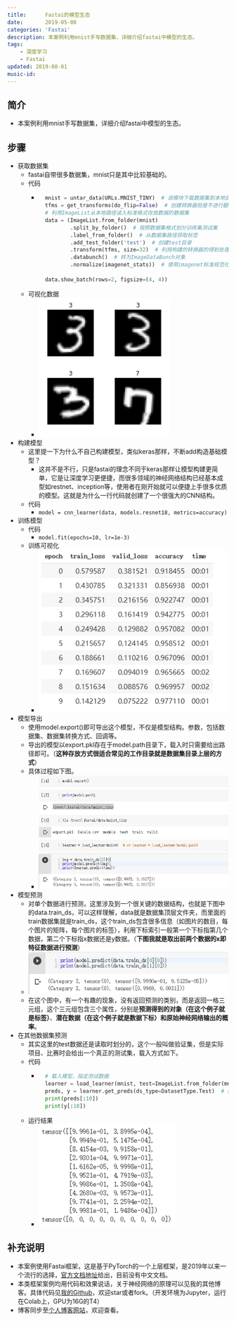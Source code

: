 ```yaml
---
title:      Fastai的模型生态
date:       2019-05-08
categories: 'Fastai'
description: 本案例利用mnist手写数据集，详细介绍fastai中模型的生态。
tags:
    - 深度学习
    - Fastai
updated: 2019-08-01
music-id: 
---
```

## 简介
- 本案例利用mnist手写数据集，详细介绍fastai中模型的生态。


## 步骤
- 获取数据集
	- fastai自带很多数据集，mnist只是其中比较基础的。
	- 代码
		- ```python
			mnist = untar_data(URLs.MNIST_TINY)  # 该模块下载数据集到本地目录并返回路径
			tfms = get_transforms(do_flip=False)  # 创建转换器但是不进行翻转（注意不是所有数据集都适合任何模式的增广，对手写数字，翻转意味着变为另一个数字）
			# 利用ImageList从本地路径读入标准格式存放数据的数据集
			data = (ImageList.from_folder(mnist)
					.split_by_folder()  # 按照数据集格式划分训练集测试集
					.label_from_folder()  # 从数据集路径获取标签
					.add_test_folder('test')  # 创建test目录
					.transform(tfms, size=32)  # 利用构建的转换器的得到处理后的图片数据，大小调整为32*32
					.databunch()  # 转为ImageDataBunch对象
					.normalize(imagenet_stats))  # 使用imagenet标准规范化数据
			
			data.show_batch(rows=2, figsize=(4, 4))
			```
	- 可视化数据
		- ![](/asset/2019-05-08/vis.png)
- 构建模型
	- 这里提一下为什么不自己构建模型，类似keras那样，不断add构造基础模型？
		- 这并不是不行，只是fastai的理念不同于keras那样让模型构建更简单，它是让深度学习更便捷，而很多领域的神经网络结构已经基本成型如restnet、inception等，使用者在刚开始就可以便捷上手很多优质的模型。这就是为什么一行代码就创建了一个很强大的CNN结构。
	- 代码
		- `model = cnn_learner(data, models.resnet18, metrics=accuracy)`
- 训练模型
	- 代码
		- `model.fit(epochs=10, lr=1e-3)`
	- 训练可视化
		- ![](/asset/2019-05-08/train.png)
- 模型导出
	- 使用model.export()即可导出这个模型，不仅是模型结构。参数，包括数据集、数据集转换方式、回调等。
	- 导出的模型以export.pkl存在于model.path目录下，载入时只需要给出路径即可。（**这种存放方式很适合常见的工作目录就是数据集目录上层的方式**）
	- 具体过程如下图。
		- ![](/asset/2019-05-08/pred.png)
- 模型预测
	- 对单个数据进行预测，这里涉及到一个很关键的数据结构，也就是下图中的data.train_ds，可以这样理解，data就是数据集顶层文件夹，而里面的train数据集就是train_ds，这个train_ds包含很多信息（如图片的数目，每个图片的矩阵，每个图片的标签），利用下标索引一般第一个下标指第几个数据，第二个下标指x数据还是y数据。（**下图我就是取出前两个数据的x即特征数据进行预测**）
	- ![](/asset/2019-05-08/rst.png)
	- 在这个图中，有一个有趣的现象，没有返回预测的类别，而是返回一格三元组，这个三元组包含三个属性，分别是**预测得到的对象（在这个例子就是标签）**、**潜在数据（在这个例子就是数据下标）**和**原始神经网络输出的概率**。
- 在其他数据集预测
	- 其实这里的test数据还是读取时划分的，这个一般叫做验证集，但是实际项目、比赛时会给出一个真正的测试集，载入方式如下。
	- 代码
		- ```python
			# 载入模型，指定测试数据
			learner = load_learner(mnist, test=ImageList.from_folder(mnist/'test'))
			preds, y = learner.get_preds(ds_type=DatasetType.Test)  # 指定数据集类型为测试集
			print(preds[:10])
			print(y[:10])
			```
	- 运行结果
		- ![](/asset/2019-05-08/final.png)


## 补充说明
- 本案例使用Fastai框架，这是基于PyTorch的一个上层框架，是2019年以来一个流行的选择，[官方文档地址](https://docs.fast.ai/)给出，目前没有中文文档。
- 本类框架案例均用代码和效果说话，关于神经网络的原理可以见我的其他博客。具体代码见[我的Github](https://github.com/luanshiyinyang/Tutorial/tree/Fastai/ClassificationDemo2)，欢迎star或者fork。（开发环境为Jupyter，运行在Colab上，GPU为16G的T4）
- 博客同步至[个人博客网站](https://luanshiyinyang.github.io)，欢迎查看。